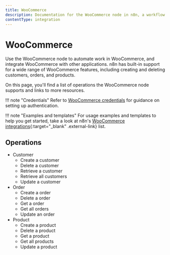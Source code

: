 ```yaml
---
title: WooCommerce
description: Documentation for the WooCommerce node in n8n, a workflow automation platform. Includes details of operations and configuration, and links to examples and credentials information.
contentType: integration
---
```


# WooCommerce

Use the WooCommerce node to automate work in WooCommerce, and integrate WooCommerce with other applications. n8n has built-in support for a wide range of WooCommerce features, including creating and deleting customers, orders, and products. 

On this page, you'll find a list of operations the WooCommerce node supports and links to more resources.

!!! note "Credentials"
    Refer to [WooCommerce credentials](/integrations/builtin/credentials/woocommerce/) for guidance on setting up authentication. 

!!! note "Examples and templates"
    For usage examples and templates to help you get started, take a look at n8n's [WooCommerce integrations](https://n8n.io/integrations/woocommerce/){:target="_blank" .external-link} list.


## Operations

* Customer
    * Create a customer
    * Delete a customer
    * Retrieve a customer
    * Retrieve all customers
    * Update a customer
* Order
    * Create a order
    * Delete a order
    * Get a order
    * Get all orders
    * Update an order
* Product
    * Create a product
    * Delete a product
    * Get a product
    * Get all products
    * Update a product



